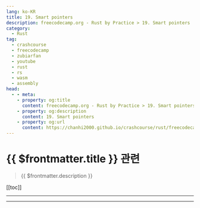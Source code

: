 ```yaml
---
lang: ko-KR
title: 19. Smart pointers
description: freecodecamp.org - Rust by Practice > 19. Smart pointers
category: 
  - Rust
tag: 
  - crashcourse
  - freecodecamp
  - zubiarfan
  - youtube
  - rust
  - rs
  - wasm
  - assembly
head:
  - - meta:
    - property: og:title
      content: freecodecamp.org - Rust by Practice > 19. Smart pointers
    - property: og:description
      content: 19. Smart pointers
    - property: og:url
      content: https://chanhi2000.github.io/crashcourse/rust/freecodecamp-rust-by-practice/19.html
---
```


# {{ $frontmatter.title }} 관련

> {{ $frontmatter.description }}

[[toc]]

---

---

<TagLinks />